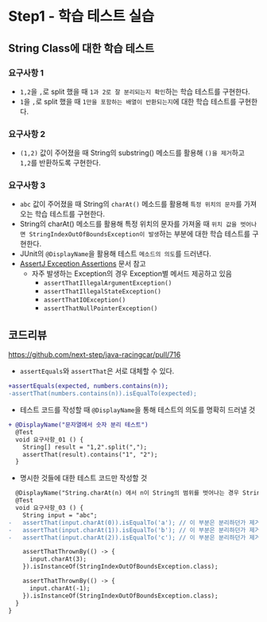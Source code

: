 # Step1 - 학습 테스트 실습

## String Class에 대한 학습 테스트

### 요구사항 1

- `1,2`을 `,`로 split 했을 때 `1과 2로 잘 분리되는지 확인`하는 학습 테스트를 구현한다.
- `1`을 `,`로 split 했을 때 `1만을 포함하는 배열이 반환되는지`에 대한 학습 테스트를 구현한다.

### 요구사항 2

- `(1,2)` 값이 주어졌을 때 String의 substring() 메소드를 활용해 `()을 제거`하고\
  `1,2`를 반환하도록 구현한다.

### 요구사항 3

- `abc` 값이 주어졌을 때 String의 `charAt()` 메소드를 활용해 `특정 위치의 문자`를 가져오는 학습 테스트를 구현한다.
- String의 charAt() 메소드를 활용해 특정 위치의 문자를 가져올 때 `위치 값을 벗어나면 StringIndexOutOfBoundsException이 발생`하는 부분에 대한 학습 테스트를 구현한다.
- JUnit의 `@DisplayName`을 활용해 테스트 `메소드의 의도`를 드러낸다.
- [AssertJ Exception Assertions](https://www.baeldung.com/assertj-exception-assertion) 문서 참고
  - 자주 발생하는 Exception의 경우 Exception별 메서드 제공하고 있음
    - `assertThatIllegalArgumentException()`
    - `assertThatIllegalStateException()`
    - `assertThatIOException()`
    - `assertThatNullPointerException()`

## 코드리뷰

https://github.com/next-step/java-racingcar/pull/716

- `assertEquals`와 `assertThat`은 서로 대체할 수 있다.
```diff
+assertEquals(expected, numbers.contains(n));
-assertThat(numbers.contains(n)).isEqualTo(expected);
```

- 테스트 코드를 작성할 때 `@DisplayName`을 통해 테스트의 의도를 명확히 드러낼 것
```diff
+ @DisplayName("문자열에서 숫자 분리 테스트")
  @Test
  void 요구사항_01 () {
    String[] result = "1,2".split(",");
    assertThat(result).contains("1", "2");
  }
```

- 명시한 것들에 대한 테스트 코드만 작성할 것

```diff
  @DisplayName("String.charAt(n) 에서 n이 String의 범위를 벗어나는 경우 StringIndexOutOfBoundsException 발생")
  @Test
  void 요구사항_03 () {
    String input = "abc";
-   assertThat(input.charAt(0)).isEqualTo('a'); // 이 부분은 분리하던가 제거하는것이 좋음
-   assertThat(input.charAt(1)).isEqualTo('b'); // 이 부분은 분리하던가 제거하는것이 좋음
-   assertThat(input.charAt(2)).isEqualTo('c'); // 이 부분은 분리하던가 제거하는것이 좋음

    assertThatThrownBy(() -> {
      input.charAt(3);
    }).isInstanceOf(StringIndexOutOfBoundsException.class);

    assertThatThrownBy(() -> {
      input.charAt(-1);
    }).isInstanceOf(StringIndexOutOfBoundsException.class);
  }
}
```